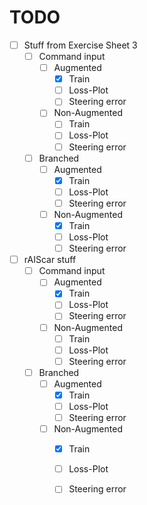 # TODO

- [ ] Stuff from Exercise Sheet 3
    - [ ] Command input
        - [ ] Augmented
            - [x] Train
            - [ ] Loss-Plot
            - [ ] Steering error
        - [ ] Non-Augmented
            - [ ] Train
            - [ ] Loss-Plot
            - [ ] Steering error
    - [ ] Branched
        - [ ] Augmented
            - [x] Train
            - [ ] Loss-Plot
            - [ ] Steering error
        - [ ] Non-Augmented
            - [x] Train
            - [ ] Loss-Plot
            - [ ] Steering error
        
- [ ] rAIScar stuff
    - [ ] Command input
        - [ ] Augmented
            - [x] Train
            - [ ] Loss-Plot
            - [ ] Steering error
        - [ ] Non-Augmented
            - [ ] Train
            - [ ] Loss-Plot
            - [ ] Steering error

    - [ ] Branched
        - [ ] Augmented
            - [x] Train
            - [ ] Loss-Plot
            - [ ] Steering error
        - [ ] Non-Augmented
            - [x] Train
            - [ ] Loss-Plot
            - [ ] Steering error

